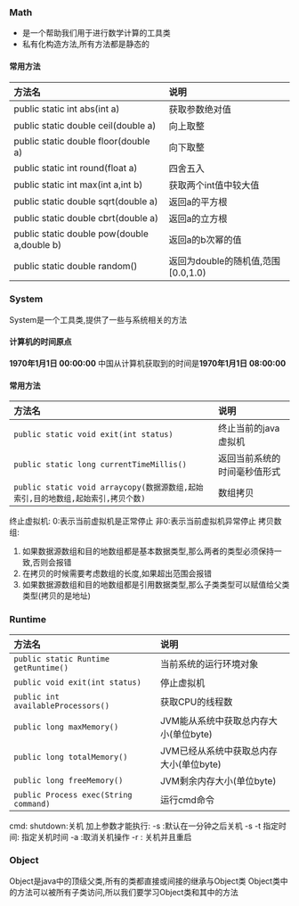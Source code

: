 ### Math
- 是一个帮助我们用于进行数学计算的工具类
- 私有化构造方法,所有方法都是静态的
#### 常用方法
|  方法名                                           |                 说明                 |
|:-----------------------------------------------|:-----------------------------------|
|  public static int  abs(int a)                 |            获取参数绝对值                 |
|  public static double  ceil(double a)          |               向上取整                 |
|  public static double  floor(double a)         |               向下取整                 |
|  public static int  round(float a)             |               四舍五入                 |
|  public static int  max(int a,int b)           |        获取两个int值中较大值                |
| public static double sqrt(double a)            | 返回a的平方根                            |
| public static double cbrt(double a)            | 返回a的立方根                            |
|  public static double  pow(double a,double b)  |           返回a的b次幂的值                |
|  public static double  random()                |  返回为double的随机值,范围[0.0,1.0)         |  

### System
System是一个工具类,提供了一些与系统相关的方法
#### 计算机的时间原点
**1970年1月1日  00:00:00**
中国从计算机获取到的时间是**1970年1月1日  08:00:00**
#### 常用方法
| 方法名                                                                           | 说明                         |
|:-------------------------------------------------------------------------------- |:---------------------------- |
| `public static void exit(int status)`                                            | 终止当前的java虚拟机         |
| `public static long currentTimeMillis()`                                         | 返回当前系统的时间毫秒值形式 |
| `public static void arraycopy(数据源数组,起始索引,目的地数组,起始索引,拷贝个数)` | 数组拷贝                     |
终止虚拟机:
0:表示当前虚拟机是正常停止
非0:表示当前虚拟机异常停止
拷贝数组:
1. 如果数据源数组和目的地数组都是基本数据类型,那么两者的类型必须保持一致,否则会报错
2. 在拷贝的时候需要考虑数组的长度,如果超出范围会报错
3. 如果数据源数组和目的地数组都是引用数据类型,那么子类类型可以赋值给父类类型(拷贝的是地址)
### Runtime
| 方法名                                   | 说明                       |
|:--------------------------------------|:-------------------------|
| `public static Runtime getRuntime()`  | 当前系统的运行环境对象              |
| `public void exit(int status)`        | 停止虚拟机                    |
| `public int availableProcessors()`    | 获取CPU的线程数                |
| `public long maxMemory()`             | JVM能从系统中获取总内存大小(单位byte)  |
| `public long totalMemory()`           | JVM已经从系统中获取总内存大小(单位byte) |
| `public long freeMemory()`            | JVM剩余内存大小(单位byte)        |
| `public Process exec(String command)` | 运行cmd命令                  |  
cmd:
shutdown:关机
加上参数才能执行:
-s :默认在一分钟之后关机
-s -t 指定时间: 指定关机时间
-a :取消关机操作
-r : 关机并且重启
### Object
Object是java中的顶级父类,所有的类都直接或间接的继承与Object类
Object类中的方法可以被所有子类访问,所以我们要学习Object类和其中的方法